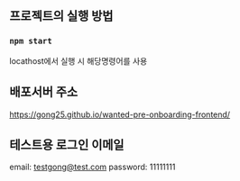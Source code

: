 ## 프로젝트의 실행 방법

### `npm start`

locathost에서 실행 시 해당명령어를 사용

## 배포서버 주소

https://gong25.github.io/wanted-pre-onboarding-frontend/

## 테스트용 로그인 이메일

email: testgong@test.com
password: 11111111
